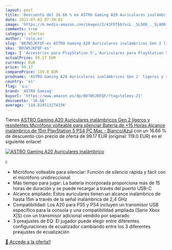 ```yaml
---
layout: post
title: 'Descuento del 16.66 % en ASTRO Gaming A20 Auriculares inalámbrico'
date: 2021-07-02 07:39:01
image: 'https://m.media-amazon.com/images/I/41FDT6bYvcL._SL500_._SL400_.jpg'
comments: true
category: ofertas
author: 'tole.es'
slug: 'B07W5JKFQF-es ASTRO Gaming A20 Auriculares inalámbricos Gen 2 ligeros y...'
sku: 'B07W5JKFQF-es'
tags: [ 'Accesorios para PlayStation 5','Auriculares para PlayStation 5','Hardware y juegos para PlayStation 5','Videojuegos','astro gaming','playstation','ps4', ]
actualPrice: 99.17 EUR
currency: EUR
price: 99.17
comparePrice: 119.0 EUR
prodname: 'ASTRO Gaming A20 Auriculares inalámbricos Gen 2  ligeros y resistentes  Micrófono volteable para silenciar  Batería de +15 Horas  Alcance inalámbrico de 15m  PlayStation 5  PS4  PC  Mac - Blanco/Azul'
country: 'es'
flag: '🇪🇸'
brand: 'ASTRO Gaming'
buyurl: 'https://www.amazon.es/dp/B07W5JKFQF/?tag=tolees-21'
descuento: '16.66'
average: '118.824513274336'
---
```


Tienes [ASTRO Gaming A20 Auriculares inalámbricos Gen 2  ligeros y resistentes  Micrófono volteable para silenciar  Batería de +15 Horas  Alcance inalámbrico de 15m  PlayStation 5  PS4  PC  Mac - Blanco/Azul](https://www.amazon.es/dp/B07W5JKFQF/?tag=tolees-21) con un 16.66 % de descuento con precio de oferta de 99.17 EUR (original: 119.0 EUR) en el siguiente enlace!

[![ASTRO Gaming A20 Auriculares inalámbrico](https://m.media-amazon.com/images/I/41FDT6bYvcL._SL500_._SL400_.jpg)](https://www.amazon.es/dp/B07W5JKFQF/?tag=tolees-21)

ℹ️:

- Micrófono volteable para silenciar: Función de silencio rápida y fácil con el micrófono unidireccional
- Más tiempo para jugar: La batería incorporada proporciona más de 15 horas de duración y se puede recargar a través del puerto USB-C
- Alcance ampliado: Estos auriculares tienen un alcance inalámbrico de hasta 15m a través de la señal inalámbrica de 2,4 GHz
- Compatibilidad: Los A20 para PS5 y PS4 incluyen un transmisor USB específico para la consola y una compatibilidad ampliada (Serie Xbox X|S) con un transmisor adicional vendido por separado
- 3 preajustes de EQ: El jugador puede elegir entre diferentes configuraciones de ecualizador cambiando entre los 3 diferentes preajustes de ecualización

[🛒 Accede a la oferta!!](https://www.amazon.es/dp/B07W5JKFQF/?tag=tolees-21)

